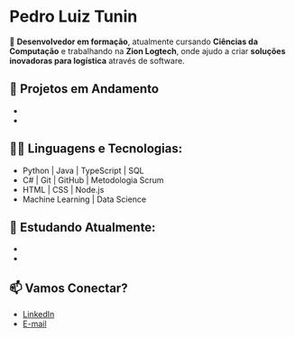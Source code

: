# Pedro Luiz Tunin

🚀 **Desenvolvedor em formação**, atualmente cursando **Ciências da Computação** e trabalhando na **Zion Logtech**, onde ajudo a criar **soluções inovadoras para logística** através de software.

## 🚧 Projetos em Andamento
- 
- 
  
## 👨‍💻 Linguagens e Tecnologias:
- Python | Java | TypeScript | SQL
- C# | Git | GitHub | Metodologia Scrum
- HTML | CSS | Node.js
- Machine Learning | Data Science

## 🌱 Estudando Atualmente:
- 
- 

## 📫 Vamos Conectar?
- [LinkedIn](https://www.linkedin.com/in/pedrotunin/)
- [E-mail](mailto:pedroluiztuninzx@gmail.com)
